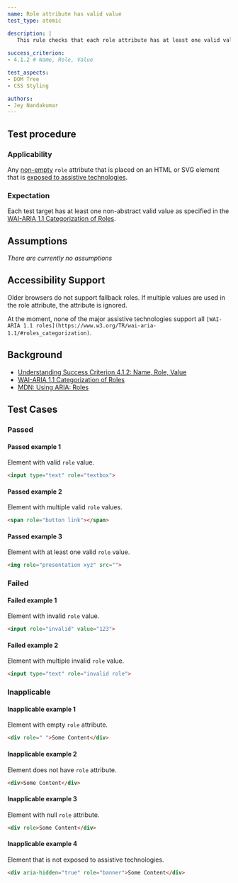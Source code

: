```yaml
---
name: Role attribute has valid value
test_type: atomic

description: |
   This rule checks that each role attribute has at least one valid value
   
success_criterion:
- 4.1.2 # Name, Role, Value

test_aspects:
- DOM Tree
- CSS Styling

authors:
- Jey Nandakumar
---
```


## Test procedure

### Applicability

Any [non-empty](#non-empty) `role` attribute that is placed on an HTML or SVG element that is [exposed to assistive technologies](#exposed-to-assistive-technologies).

### Expectation

Each test target has at least one non-abstract valid value as specified in the [WAI-ARIA 1.1 Categorization of Roles](https://www.w3.org/TR/wai-aria-1.1/#roles_categorization).

## Assumptions

*There are currently no assumptions*

## Accessibility Support

Older browsers do not support fallback roles. If multiple values are used in the role attribute, the attribute is ignored.

At the moment, none of the major assistive technologies support all `[WAI-ARIA 1.1 roles](https://www.w3.org/TR/wai-aria-1.1/#roles_categorization)`.

## Background

- [Understanding Success Criterion 4.1.2: Name, Role, Value](https://www.w3.org/WAI/WCAG21/Understanding/name-role-value.html)
- [WAI-ARIA 1.1 Categorization of Roles](https://www.w3.org/TR/wai-aria-1.1/#roles_categorization)
- [MDN: Using ARIA: Roles](https://developer.mozilla.org/en-US/docs/Web/Accessibility/ARIA/ARIA_Techniques#Roles)

## Test Cases

### Passed

#### Passed example 1

Element with valid `role` value.

 ```html
<input type="text" role="textbox">
```

#### Passed example 2
 
Element with multiple valid `role` values.
 
```html
<span role="button link"></span>
```

#### Passed example 3
 
Element with at least one valid `role` value.
 
```html
<img role="presentation xyz" src="">
```

### Failed

#### Failed example 1

Element with invalid `role` value.

```html
<input role="invalid" value="123">
```

#### Failed example 2

Element with multiple invalid `role` value.

```html
<input type="text" role="invalid role">
```

### Inapplicable

#### Inapplicable example 1

Element with empty `role` attribute.

```html
<div role=" ">Some Content</div>
```

#### Inapplicable example 2

Element does not have `role` attribute.

```html
<div>Some Content</div>
```

#### Inapplicable example 3

Element with null `role` attribute.

```html
<div role>Some Content</div>
```

#### Inapplicable example 4

Element that is not exposed to assistive technologies.

```html
<div aria-hidden="true" role="banner">Some Content</div>
```